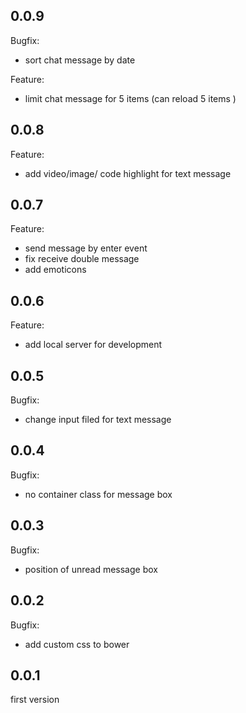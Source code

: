 ## 0.0.9
Bugfix:
* sort chat message by date

Feature:
* limit chat message for 5 items (can reload 5 items )

## 0.0.8
Feature:
* add video/image/ code highlight for text message

## 0.0.7
Feature:
* send message by enter event
* fix receive double message
* add emoticons


## 0.0.6
Feature:
* add local server for development

## 0.0.5
Bugfix:
* change input filed for text message

## 0.0.4
Bugfix:
* no container class for message box

## 0.0.3
Bugfix:
* position of unread message box


## 0.0.2
Bugfix:
* add custom css to bower

## 0.0.1

first version
